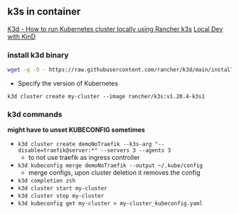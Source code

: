 ## k3s in container
[K3d - How to run Kubernetes cluster locally using Rancher k3s](https://youtu.be/mCesuGk-Fks)
[Local Dev with KinD](https://www.youtube.com/watch?v=FGCRh_k9JoI)

### install k3d binary
  ```bash
  wget -q -O - https://raw.githubusercontent.com/rancher/k3d/main/install.sh | bash
  ```

  - Specify the version of Kubernetes
```
k3d cluster create my-cluster --image rancher/k3s:v1.20.4-k3s1
```

### k3d commands
  **might have to unset KUBECONFIG sometimes**
  - `k3d cluster create demoNoTraefik --k3s-arg "--disable=traefik@server:*" --servers 3 --agents 3`
    - to not use traefik as ingress controller
  - `k3d kubeconfig merge demoNoTraefik --output ~/.kube/config`
    - merge configs, upon cluster deletion it removes the config
  - `k3d completion zsh`
  - `k3d cluster start my-cluster`
  - `k3d cluster stop my-cluster`
  - `k3d kubeconfig get my-cluster > my-cluster_kubeconfig.yaml`

